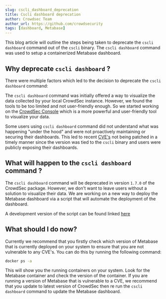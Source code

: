 ```yaml
---
slug: cscli_dashboard_deprecation
title: Cscli dashboard deprecation
author: Crowdsec Team
author_url: https://github.com/crowdsecurity
tags: [dashboard, Metabase]
---
```


This blog article will outline the steps being taken to deprecate the `cscli dashboard` command out of the `cscli` binary. The `cscli dashboard` command was used to setup a containerized Metabase dashboard.

<!--truncate-->

## Why deprecate `cscli dashboard` ?

There were multiple factors which led to the decision to deprecate the `cscli dashboard` command:

The `cscli dashboard` command was initially offered a way to visualize the data collected by your local CrowdSec instance. However, we found the tools to be too limited and not user-friendly enough. So we started working on the [CrowdSec Console](https://app.crowdsec.net/) which is a more powerful and user-friendly tool to visualize your data.

Some users using `cscli dashboard` command did not understand what was happening "under the hood" and were not proactively maintaining or securing their dashboards. This led to recent [CVE's](https://www.cvedetails.com/vulnerability-list/vendor_id-19475/product_id-51231/Metabase-Metabase.html?page=1&order=1&trc=16&sha=d16c0f1d7c9eb6761cdc711c7e1caee1e2a2c079) not being patched in a timely manner since the version was tied to the `cscli` binary and users were publicly exposing their dashboards.

## What will happen to the `cscli dashboard` command ?

The `cscli dashboard` command will be deprecated in version `1.7.0` of the CrowdSec package. However, we don't want to leave users without a solution to visualize their data. We are working on a new way to deploy the Metabase dashboard via a script that will automate the deployment of the dashboard.

A development version of the script can be found linked [here](https://github.com/crowdsecurity/crowdsec/issues/2927)

## What should I do now?

Currently we recommend that you firstly check which version of Metabase that is currently deployed on your system to ensure that you are not vulnerable to any CVE's. You can do this by running the following command:

```bash
docker ps -a
```

This will show you the running containers on your system. Look for the Metabase container and check the version of the container. If you are running a version of Metabase that is vulnerable to a CVE, we recommend that you update to latest version of CrowdSec then re run the `cscli dashboard` command to update the Metabase dashboard.
